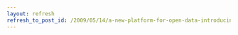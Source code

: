 ```yaml
---
layout: refresh
refresh_to_post_id: /2009/05/14/a-new-platform-for-open-data-introducing-biblios-net-web-services
---
```

